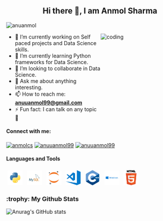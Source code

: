 <h2 align ="center"> Hi there 👋, I am Anmol Sharma </h2>

<p align="left"> <img src="https://komarev.com/ghpvc/?username=anuanmol&label=Profile%20views&color=129e00&style=plastic" alt="anuanmol" /> </p>

<!--**anuanmol/anuanmol** is a ✨ _special_ ✨ repository because its `README.md` (this file) appears on your GitHub profile. 

<!-- <img align="right" alt="Coding" width="400" src="https://cdn.dribbble.com/users/1059583/screenshots/4171367/coding-freak.gif"> -->

<img align = "right" alt="coding" width="250" height="250" src="https://thumbs.dreamstime.com/b/programmer-works-home-computer-remote-work-office-specialist-freelancer-colorful-vector-illustration-flat-cartoon-200533716.jpg">


- 🔭 I’m currently working on Self paced projects and Data Science skills.
- 🌱 I’m currently learning Python frameworks for Data Science.
- 👯 I’m looking to collaborate in Data Science.
- 💬 Ask me about anything interesting.
- 📫 How to reach me: **anuuanmol99@gmail.com**
- ⚡ Fun fact: I can talk on any topic 🤪


#### Connect with me:

<a href="https://linkedin.com/in/anmolcs" target="_blank"><img align="center" src="https://cdn.jsdelivr.net/npm/simple-icons@3.0.1/icons/linkedin.svg" alt="anmolcs" height="30" width="40" /></a>
<a href="https://anuuanmol99.medium.com/" target="blank"><img align="center" src="https://cdn.jsdelivr.net/npm/simple-icons@3.0.1/icons/medium.svg" alt="anuuanmol99" height="30" width="40" /></a>
<a href="https://twitter.com/anuuanmol99" target="blank"><img align="center" src="https://cdn.jsdelivr.net/npm/simple-icons@3.0.1/icons/twitter.svg" alt="anuuanmol99" height="30" width="40" /></a>


<!-- ![Top Langs](https://github-readme-stats.vercel.app/api/top-langs?username=anuanmol&layout=compact&hide_border=true) -->

#### Languages and Tools

<a><img src="https://raw.githubusercontent.com/github/explore/80688e429a7d4ef2fca1e82350fe8e3517d3494d/topics/python/python.png" alt="Python" height="40" style="vertical-align:top; margin:4px"></a>
<a><img src="https://raw.githubusercontent.com/github/explore/80688e429a7d4ef2fca1e82350fe8e3517d3494d/topics/mysql/mysql.png" alt="MySQL" height="40" style="vertical-align:top; margin:4px"></a>
<a><img src="https://raw.githubusercontent.com/github/explore/80688e429a7d4ef2fca1e82350fe8e3517d3494d/topics/jupyter-notebook/jupyter-notebook.png" alt="jupyter-notebook" height="40" style="vertical-align:top; margin:4px"></a>
<a><img src="https://raw.githubusercontent.com/github/explore/80688e429a7d4ef2fca1e82350fe8e3517d3494d/topics/visual-studio-code/visual-studio-code.png" alt="VS Code" height="40" style="vertical-align:top; margin:4px"></a>
<a><img src="https://raw.githubusercontent.com/github/explore/80688e429a7d4ef2fca1e82350fe8e3517d3494d/topics/cpp/cpp.png" alt="cpp" height="40" style="vertical-align:top; margin:4px"></a>
<a><img src="https://raw.githubusercontent.com/github/explore/80688e429a7d4ef2fca1e82350fe8e3517d3494d/topics/windows/windows.png" alt="Windows" height="40" style="vertical-align:top; margin:4px"></a>
<a><img src="https://raw.githubusercontent.com/github/explore/80688e429a7d4ef2fca1e82350fe8e3517d3494d/topics/html/html.png" alt="Windows" height="40" style="vertical-align:top; margin:4px"></a>
<a><img src="https://raw.githubusercontent.com/github/explore/80688e429a7d4ef2fca1e82350fe8e3517d3494d/topics/" alt="" height="40" style="vertical-align:top; margin: 4px"></a>

<h3>:trophy: My Github Stats </h3>

![Anurag's GitHub stats](https://github-readme-stats.vercel.app/api?username=anuanmol&show_icons=true&theme=radical)
